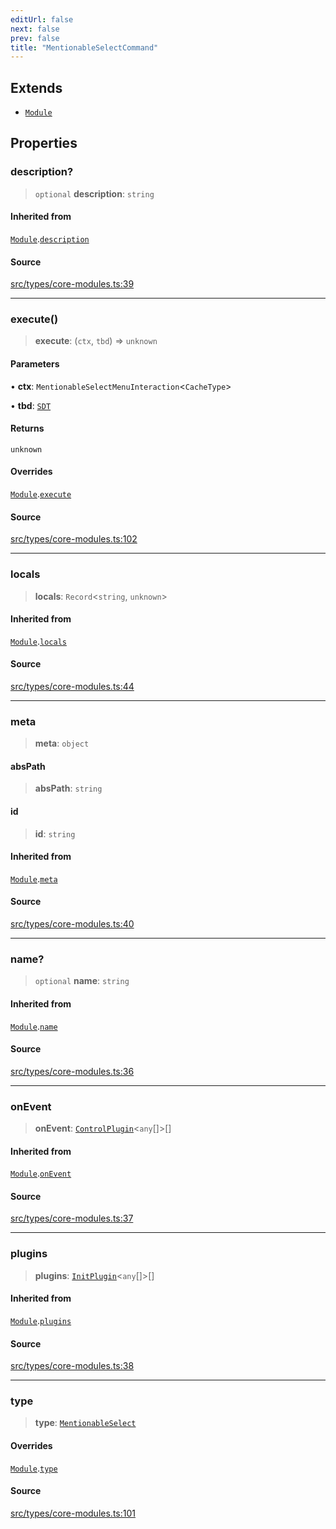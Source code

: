 ```yaml
---
editUrl: false
next: false
prev: false
title: "MentionableSelectCommand"
---
```


## Extends

- [`Module`](/v4/api/interfaces/module/)

## Properties

### description?

> `optional` **description**: `string`

#### Inherited from

[`Module`](/v4/api/interfaces/module/).[`description`](/v4/api/interfaces/module/#description)

#### Source

[src/types/core-modules.ts:39](https://github.com/sern-handler/handler/blob/7c8e39defbafdd6312a04a2d30750d647a3ab22b/src/types/core-modules.ts#L39)

***

### execute()

> **execute**: (`ctx`, `tbd`) => `unknown`

#### Parameters

• **ctx**: `MentionableSelectMenuInteraction`\<`CacheType`\>

• **tbd**: [`SDT`](/v4/api/type-aliases/sdt/)

#### Returns

`unknown`

#### Overrides

[`Module`](/v4/api/interfaces/module/).[`execute`](/v4/api/interfaces/module/#execute)

#### Source

[src/types/core-modules.ts:102](https://github.com/sern-handler/handler/blob/7c8e39defbafdd6312a04a2d30750d647a3ab22b/src/types/core-modules.ts#L102)

***

### locals

> **locals**: `Record`\<`string`, `unknown`\>

#### Inherited from

[`Module`](/v4/api/interfaces/module/).[`locals`](/v4/api/interfaces/module/#locals)

#### Source

[src/types/core-modules.ts:44](https://github.com/sern-handler/handler/blob/7c8e39defbafdd6312a04a2d30750d647a3ab22b/src/types/core-modules.ts#L44)

***

### meta

> **meta**: `object`

#### absPath

> **absPath**: `string`

#### id

> **id**: `string`

#### Inherited from

[`Module`](/v4/api/interfaces/module/).[`meta`](/v4/api/interfaces/module/#meta)

#### Source

[src/types/core-modules.ts:40](https://github.com/sern-handler/handler/blob/7c8e39defbafdd6312a04a2d30750d647a3ab22b/src/types/core-modules.ts#L40)

***

### name?

> `optional` **name**: `string`

#### Inherited from

[`Module`](/v4/api/interfaces/module/).[`name`](/v4/api/interfaces/module/#name)

#### Source

[src/types/core-modules.ts:36](https://github.com/sern-handler/handler/blob/7c8e39defbafdd6312a04a2d30750d647a3ab22b/src/types/core-modules.ts#L36)

***

### onEvent

> **onEvent**: [`ControlPlugin`](/v4/api/interfaces/controlplugin/)\<`any`[]\>[]

#### Inherited from

[`Module`](/v4/api/interfaces/module/).[`onEvent`](/v4/api/interfaces/module/#onevent)

#### Source

[src/types/core-modules.ts:37](https://github.com/sern-handler/handler/blob/7c8e39defbafdd6312a04a2d30750d647a3ab22b/src/types/core-modules.ts#L37)

***

### plugins

> **plugins**: [`InitPlugin`](/v4/api/interfaces/initplugin/)\<`any`[]\>[]

#### Inherited from

[`Module`](/v4/api/interfaces/module/).[`plugins`](/v4/api/interfaces/module/#plugins)

#### Source

[src/types/core-modules.ts:38](https://github.com/sern-handler/handler/blob/7c8e39defbafdd6312a04a2d30750d647a3ab22b/src/types/core-modules.ts#L38)

***

### type

> **type**: [`MentionableSelect`](/v4/api/enumerations/commandtype/#mentionableselect)

#### Overrides

[`Module`](/v4/api/interfaces/module/).[`type`](/v4/api/interfaces/module/#type)

#### Source

[src/types/core-modules.ts:101](https://github.com/sern-handler/handler/blob/7c8e39defbafdd6312a04a2d30750d647a3ab22b/src/types/core-modules.ts#L101)
